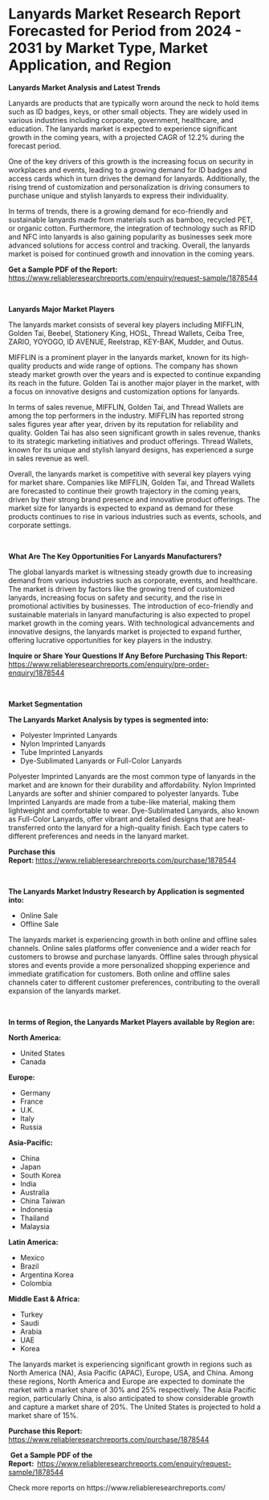 <p><h1>Lanyards Market Research Report Forecasted for Period from 2024 -  2031 by Market Type, Market Application, and Region</h1></p><p><strong>Lanyards Market Analysis and Latest Trends</strong></p>
<p><p>Lanyards are products that are typically worn around the neck to hold items such as ID badges, keys, or other small objects. They are widely used in various industries including corporate, government, healthcare, and education. The lanyards market is expected to experience significant growth in the coming years, with a projected CAGR of 12.2% during the forecast period. </p><p>One of the key drivers of this growth is the increasing focus on security in workplaces and events, leading to a growing demand for ID badges and access cards which in turn drives the demand for lanyards. Additionally, the rising trend of customization and personalization is driving consumers to purchase unique and stylish lanyards to express their individuality. </p><p>In terms of trends, there is a growing demand for eco-friendly and sustainable lanyards made from materials such as bamboo, recycled PET, or organic cotton. Furthermore, the integration of technology such as RFID and NFC into lanyards is also gaining popularity as businesses seek more advanced solutions for access control and tracking. Overall, the lanyards market is poised for continued growth and innovation in the coming years.</p></p>
<p><strong>Get a Sample PDF of the Report:&nbsp;</strong> <a href="https://www.reliableresearchreports.com/enquiry/request-sample/1878544">https://www.reliableresearchreports.com/enquiry/request-sample/1878544</a></p>
<p>&nbsp;</p>
<p><strong>Lanyards Major Market Players</strong></p>
<p><p>The lanyards market consists of several key players including MIFFLIN, Golden Tai, Beebel, Stationery King, HOSL, Thread Wallets, Ceiba Tree, ZARIO, YOYOGO, ID AVENUE, Reelstrap, KEY-BAK, Mudder, and Outus. </p><p>MIFFLIN is a prominent player in the lanyards market, known for its high-quality products and wide range of options. The company has shown steady market growth over the years and is expected to continue expanding its reach in the future. Golden Tai is another major player in the market, with a focus on innovative designs and customization options for lanyards. </p><p>In terms of sales revenue, MIFFLIN, Golden Tai, and Thread Wallets are among the top performers in the industry. MIFFLIN has reported strong sales figures year after year, driven by its reputation for reliability and quality. Golden Tai has also seen significant growth in sales revenue, thanks to its strategic marketing initiatives and product offerings. Thread Wallets, known for its unique and stylish lanyard designs, has experienced a surge in sales revenue as well.</p><p>Overall, the lanyards market is competitive with several key players vying for market share. Companies like MIFFLIN, Golden Tai, and Thread Wallets are forecasted to continue their growth trajectory in the coming years, driven by their strong brand presence and innovative product offerings. The market size for lanyards is expected to expand as demand for these products continues to rise in various industries such as events, schools, and corporate settings.</p></p>
<p>&nbsp;</p>
<p><strong>What Are The Key Opportunities For Lanyards Manufacturers?</strong></p>
<p><p>The global lanyards market is witnessing steady growth due to increasing demand from various industries such as corporate, events, and healthcare. The market is driven by factors like the growing trend of customized lanyards, increasing focus on safety and security, and the rise in promotional activities by businesses. The introduction of eco-friendly and sustainable materials in lanyard manufacturing is also expected to propel market growth in the coming years. With technological advancements and innovative designs, the lanyards market is projected to expand further, offering lucrative opportunities for key players in the industry.</p></p>
<p><strong>Inquire or Share Your Questions If Any Before Purchasing This Report:</strong> <a href="https://www.reliableresearchreports.com/enquiry/pre-order-enquiry/1878544">https://www.reliableresearchreports.com/enquiry/pre-order-enquiry/1878544</a></p>
<p>&nbsp;</p>
<p><strong>Market Segmentation</strong></p>
<p><strong>The Lanyards Market Analysis by types is segmented into:</strong></p>
<p><ul><li>Polyester Imprinted Lanyards</li><li>Nylon Imprinted Lanyards</li><li>Tube Imprinted Lanyards</li><li>Dye-Sublimated Lanyards or Full-Color Lanyards</li></ul></p>
<p><p>Polyester Imprinted Lanyards are the most common type of lanyards in the market and are known for their durability and affordability. Nylon Imprinted Lanyards are softer and shinier compared to polyester lanyards. Tube Imprinted Lanyards are made from a tube-like material, making them lightweight and comfortable to wear. Dye-Sublimated Lanyards, also known as Full-Color Lanyards, offer vibrant and detailed designs that are heat-transferred onto the lanyard for a high-quality finish. Each type caters to different preferences and needs in the lanyard market.</p></p>
<p><strong>Purchase this Report:&nbsp;</strong><a href="https://www.reliableresearchreports.com/purchase/1878544">https://www.reliableresearchreports.com/purchase/1878544</a></p>
<p>&nbsp;</p>
<p><strong>The Lanyards Market Industry Research by Application is segmented into:</strong></p>
<p><ul><li>Online Sale</li><li>Offline Sale</li></ul></p>
<p><p>The lanyards market is experiencing growth in both online and offline sales channels. Online sales platforms offer convenience and a wider reach for customers to browse and purchase lanyards. Offline sales through physical stores and events provide a more personalized shopping experience and immediate gratification for customers. Both online and offline sales channels cater to different customer preferences, contributing to the overall expansion of the lanyards market.</p></p>
<p>&nbsp;</p>
<p><strong>In terms of Region, the Lanyards Market Players available by Region are:</strong></p>
<p>
    <p> <strong> North America: </strong>
        <ul>
            <li>United States</li>
            <li>Canada</li>
        </ul>
        </p> 
    <p> <strong> Europe: </strong>
        <ul>
            <li>Germany</li>
            <li>France</li>
            <li>U.K.</li>
            <li>Italy</li>
            <li>Russia</li>
        </ul>
        </p> 
    <p> <strong> Asia-Pacific: </strong>
        <ul>
            <li>China</li>
            <li>Japan</li>
            <li>South Korea</li>
            <li>India</li>
            <li>Australia</li>
            <li>China Taiwan</li>
            <li>Indonesia</li>
            <li>Thailand</li>
            <li>Malaysia</li>
        </ul>
        </p> 
    <p> <strong> Latin America: </strong>
        <ul>
            <li>Mexico</li>
            <li>Brazil</li>
            <li>Argentina Korea</li>
            <li>Colombia</li>
        </ul>
        </p> 
    <p> <strong> Middle East & Africa: </strong>
        <ul>
            <li>Turkey</li>
            <li>Saudi</li>
            <li>Arabia</li>
            <li>UAE</li>
            <li>Korea</li>
        </ul>
    </p>
    </p>
<p><p>The lanyards market is experiencing significant growth in regions such as North America (NA), Asia Pacific (APAC), Europe, USA, and China. Among these regions, North America and Europe are expected to dominate the market with a market share of 30% and 25% respectively. The Asia Pacific region, particularly China, is also anticipated to show considerable growth and capture a market share of 20%. The United States is projected to hold a market share of 15%.</p></p>
<p><strong>Purchase this Report: </strong><a href="https://www.reliableresearchreports.com/purchase/1878544">https://www.reliableresearchreports.com/purchase/1878544</a></p>
<p>&nbsp;<strong>Get a Sample PDF of the Report:&nbsp;&nbsp;</strong><a href="https://www.reliableresearchreports.com/enquiry/request-sample/1878544">https://www.reliableresearchreports.com/enquiry/request-sample/1878544</a></p>
<p><strong></strong></p>
<p>Check more reports on https://www.reliableresearchreports.com/</p>